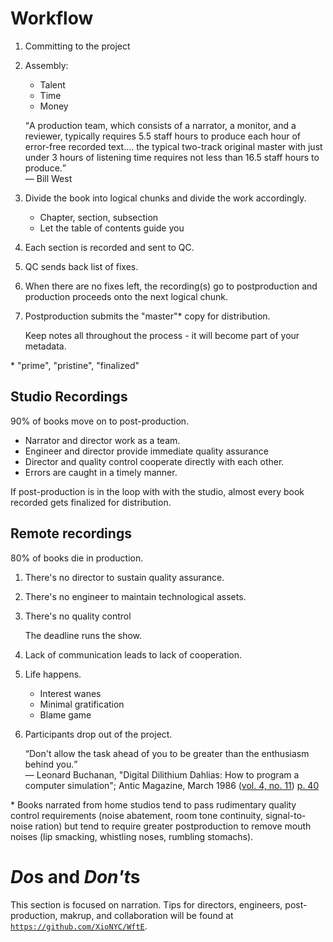 # Workflow


1. Committing to the project
1. Assembly:

	* Talent
	* Time
	* Money

	<q>A production team, which consists of a narrator, a monitor, and a reviewer, typically requires 5.5 staff hours to produce each hour of error-free recorded text.&hellip; the typical two-track original master with just under 3 hours of listening time requires not less than 16.5 staff hours to produce.</q><br />&mdash; Bill West

2. Divide the book into logical chunks and divide the work accordingly.

	* Chapter, section, subsection
	* Let the table of contents guide you

1. Each section is recorded and sent to QC.
1. QC sends back list of fixes.

1. When there are no fixes left, the recording(s) go to postproduction and production proceeds onto the next logical chunk.

1. Postproduction submits the "master"* copy for distribution.

	Keep notes all throughout the process - it will become part of your metadata.

&#x2a; "prime", "pristine", "finalized"

## Studio Recordings

90% of books move on to post-production.

* Narrator and director work as a team.
* Engineer and director provide immediate quality assurance
* Director and quality control cooperate directly with each other.
* Errors are caught in a timely manner.

If post-production is in the loop with with the studio, almost every book recorded gets finalized for distribution.

## Remote recordings

80% of books die in production.

1. There's no director to sustain quality assurance.
1. There's no engineer to maintain technological assets.
1. There's no quality control

	The deadline runs the show.

1. Lack of communication leads to lack of cooperation.
1. Life happens.
	* Interest wanes
	* Minimal gratification
	* Blame game
	
1. Participants drop out of the project.

	<q>Don't allow the task ahead of you to be greater than the enthusiasm behind you.</q><br />&mdash; Leonard Buchanan, "Digital Dilithium Dahlias: How to program a computer simulation"; Antic Magazine, March 1986 ([vol. 4, no. 11](https://www.atarimagazines.com/v4n11/DilithiumDahlias.html)) [p. 40](https://archive.org/details/1986-03-anticmagazine/page/n39/mode/1up)

&#x2a; Books narrated from home studios tend to pass rudimentary quality control requirements (noise abatement, room tone continuity, signal-to-noise ration) but tend to require greater postproduction to remove mouth noises (lip smacking, whistling noses, rumbling stomachs).


# *Do*s and *Don't*s
This section is focused on narration.  Tips for directors, engineers, post-production, makrup, and collaboration will be found at [`https://github.com/XioNYC/WftE`](https://github.com/XioNYC).
